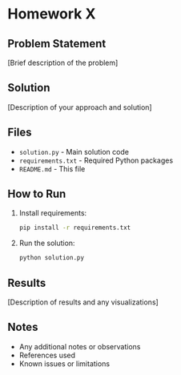 # Homework X

## Problem Statement
[Brief description of the problem]

## Solution
[Description of your approach and solution]

## Files
- `solution.py` - Main solution code
- `requirements.txt` - Required Python packages
- `README.md` - This file

## How to Run
1. Install requirements:
   ```bash
   pip install -r requirements.txt
   ```
2. Run the solution:
   ```bash
   python solution.py
   ```

## Results
[Description of results and any visualizations]

## Notes
- Any additional notes or observations
- References used
- Known issues or limitations 
